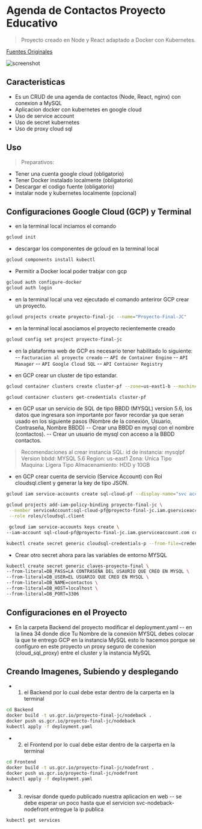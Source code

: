 # Agenda de Contactos Proyecto Educativo
> Proyecto creado en Node y React adaptado a Docker con Kubernetes.

[Fuentes Originales](https://github.com/Brandon05/Address-Book-)

![screenshot](link)

## Caracteristicas
- Es un CRUD de una agenda de contactos (Node, React, nginx) con conexion a MySQL
- Aplicacion docker con kubernetes en google cloud
- Uso de service account 
- Uso de secret kubernetes
- Uso de proxy cloud sql

## Uso
> Preparativos:

- Tener una cuenta google cloud (obligatorio)
- Tener Docker instalado localmente (obligatorio)
- Descargar el codigo fuente (obligatorio)
- instalar node y kubernetes localmente (opcional)

## Configuraciones Google Cloud (GCP) y Terminal 

- en la terminal local inciamos el comando
```sh
gcloud init
```
- descargar los componentes de gcloud en la terminal local
```sh
gcloud components install kubectl
```
- Permitir a Docker local poder trabjar con gcp
```sh
gcloud auth configure-docker
gcloud auth login
```
- en la terminal local una vez ejecutado el comando anteriror GCP crear un proyecto.
```sh
gcloud projects create proyecto-final-jc --name="Proyecto-Final-JC"
```
- en la terminal local asociamos el proyecto recientemente creado
```sh
gcloud config set project proyecto-final-jc
```
- en la plataforma web de GCP es necesario tener habilitado lo siguiente:
-- `Facturacion al proyecto creado`
-- `API de Container Engine`
-- `API Manager`
-- `API Google Cloud SQL`
-- `API Container Registry`

- en GCP crear un cluster de tipo estandar.
```sh
gcloud container clusters create cluster-pf --zone=us-east1-b --machine-type=g1-small --num-nodes=3
```
```sh
gcloud container clusters get-credentials cluster-pf
```

- en GCP usar un servicio de SQL de tipo BBDD (MYSQL) version 5.6, los datos que ingresara son importante por favor recordar ya que seran usado en los siguiente pasos (Nombre de la conexión, Usuario, Contraseña, Nombre BBDD)
-- Crear una BBDD en mysql con el nombre (contactos).
-- Crear un usuario de mysql con acceso a la BBDD contactos.
> Recomendaciones al crear instancia SQL: 
> id de instancia: mysqlpf
> Version bbdd: MYSQL 5.6
> Region: us-east1
> Zona: Unica
> Tipo Maquina: Ligera
> Tipo Almacenamiento: HDD y 10GB

- en GCP crear cuenta de servicio (Service Account) con Rol cloudsql.client y generar la key de tipo JSON.
```sh
gcloud iam service-accounts create sql-cloud-pf --display-name="svc accounts sql" --description="Cuenta para SQL PF"
```
```sh
gcloud projects add-iam-policy-binding proyecto-final-jc \
 --member serviceAccount:sql-cloud-pf@proyecto-final-jc.iam.gserviceaccount.com \
 --role roles/cloudsql.client
```
```sh
 gcloud iam service-accounts keys create \
--iam-account sql-cloud-pf@proyecto-final-jc.iam.gserviceaccount.com credenciales-sql-p.json
```
```sh
kubectl create secret generic cloudsql-credentials-p --from-file=credenciales-p.json=credenciales-sql-p.json
```
- Crear otro secret ahora para las variables de entorno MYSQL
```sh
kubectl create secret generic claves-proyecto-final \
--from-literal=DB_PASS=LA CONTRASEÑA DEL USAURIO QUE CREO EN MYSQL \
--from-literal=DB_USER=EL USUARIO QUE CREO EN MYSQL \
--from-literal=DB_NAME=contactos \
--from-literal=DB_HOST=localhost \
--from-literal=DB_PORT=3306
```

## Configuraciones en el Proyecto
- En la carpeta Backend del proyecto modificar el deployment.yaml
-- en la linea 34 donde dice Tu Nombre de la conexión MYSQL debes colocar la que te entrego GCP en la instancia MySQL
esto lo hacemos porque se configuro en este proyecto un proxy seguro de conexion (cloud_sql_proxy) entre el cluster y la instancia MySQL

## Creando Imagenes, Subiendo y desplegando

- 1) el Backend por lo cual debe estar dentro de la carperta en la terminal
```sh
cd Backend
docker build -t us.gcr.io/proyecto-final-jc/nodeback .
docker push us.gcr.io/proyecto-final-jc/nodeback
kubectl apply -f deployment.yaml
```

- 2) el Frontend por lo cual debe estar dentro de la carperta en la terminal
```sh
cd Frontend
docker build -t us.gcr.io/proyecto-final-jc/nodefront .
docker push us.gcr.io/proyecto-final-jc/nodefront
kubectl apply -f deployment.yaml
```

- 3) revisar donde quedo publicado nuestra aplicacion en web 
-- se debe esperar un poco hasta que el servicion svc-nodeback-nodefront entregue la ip publica
```sh
kubectl get services
```









